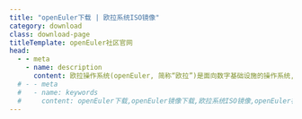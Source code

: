 ```yaml
---
title: "openEuler下载 | 欧拉系统ISO镜像"
category: download
class: download-page
titleTemplate: openEuler社区官网
head:
  - - meta
    - name: description
      content: 欧拉操作系统(openEuler, 简称“欧拉”)是面向数字基础设施的操作系统,支持服务器、云计算、边缘计算、嵌入式等应用场景,支持多样性计算,致力于提供安全、稳定、易用的开源服务器Linux操作系统。欢迎访问openEuler官网，下载使用。
  # - - meta
  #   - name: keywords
  #     content: openEuler下载,openEuler镜像下载,欧拉系统ISO镜像,openEuler社区官网,openEuler镜像,开源Linux系统
---
```

<script setup lang="ts">
  import TheDownload from "@/views/download/TheDownload.vue"
</script>

<TheDownload />
